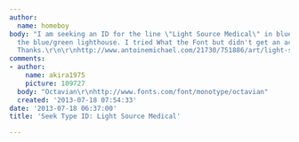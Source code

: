 ```yaml
---
author:
  name: homeboy
body: "I am seeking an ID for the line \"Light Source Medical\" in blue underneath
  the blue/green lighthouse. I tried What the Font but didn't get an accurate ID.
  Thanks.\r\n\r\nhttp://www.antoinemichael.com/21730/751886/art/light-source-medical\r\n\r\n"
comments:
- author:
    name: akira1975
    picture: 109727
  body: "Octavian\r\nhttp://www.fonts.com/font/monotype/octavian"
  created: '2013-07-18 07:54:33'
date: '2013-07-18 06:37:00'
title: 'Seek Type ID: Light Source Medical'

---
```

